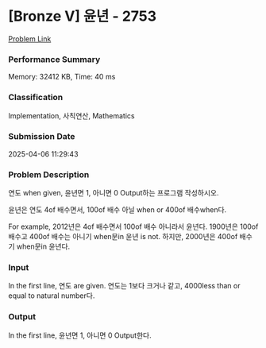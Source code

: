 <!-- Official English translation (US) — human-reviewed -->
<!-- Original: README.md -->
<!-- Translation generated: 2025-10-26 16:46:49 UTC -->

# [Bronze V] 윤년 - 2753 

[Problem Link](https://www.acmicpc.net/problem/2753) 

### Performance Summary

Memory: 32412 KB, Time: 40 ms

### Classification

Implementation, 사칙연산, Mathematics

### Submission Date

2025-04-06 11:29:43

### Problem Description

<p>연도 when given, 윤년면 1, 아니면 0 Output하는 프로그램 작성하시오.</p>

<p>윤년은 연도 4of 배수면서, 100of 배수 아닐 when or 400of 배수when다.</p>

<p>For example, 2012년은 4of 배수면서 100of 배수 아니라서 윤년다. 1900년은 100of 배수고 400of 배수는 아니기 when문in 윤년 is not. 하지만, 2000년은 400of 배수기 when문in 윤년다.</p>

### Input 

 <p>In the first line, 연도 are given. 연도는 1보다 크거나 같고, 4000less than or equal to natural number다.</p>

### Output 

 <p>In the first line, 윤년면 1, 아니면 0 Output한다.</p>

